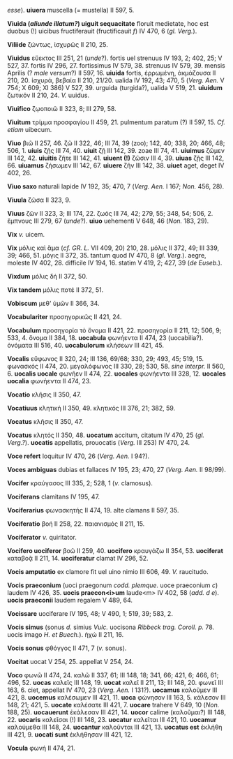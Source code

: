 *esse*). **uiuera** muscella (= mustella) II 597, 5.

**Viuida (*aliunde illatum?*) uiguit sequacitate** floruit
medietate, hoc est duobus (!) uicibus fructiferauit (fructificauit *f*)
IV 470, 6 (*gl. Verg.*).

**Viliide** ζώντως, ἰσχυρῶς II 210, 25.

**Viuidus** εὔεκτος III 251, 21 (*unde*?). fortis uel strenuus IV 193,
2; 402, 25; V 527, 37. fortis IV 296, 27. fortissimus IV 579, 38.
strenuus IV 579, 39. mensis Aprilis (? *male versum*?) II 597, 16.
**uiuida** fortis, ἐρρωμένη, ἀκμάζουσα II 210, 20. ἰσχυρά, βεβαία II
210, 21/20. ualida IV 192, 43; 470, 5 (*Verg. Aen.* V 754; X 609; XI
386) V 527, 39. urguida (turgida?), ualida V 519, 21. **uiuidum**
ζωτικόν II 210, 24. *V.* uuidus.

**Viuifico** ζῳοποιῶ II 323, 8; III 279, 58.

**Viuitum** τρίμμα προσφαγίου II 459, 21. pulmentum paratum (?) II 597,
15. *Cf. etiam* uibecum.

**Viuo** βιῶ II 257, 46. ζῶ II 322, 46; III 74, 39 (zoo); 142, 40; 338,
20; 466, 48; 506, 1. **uiuis** ζῇς III 74, 40. **uiuit** ζῇ III 142, 39.
zoae III 74, 41. **uiuimus** ζῶμεν III 142, 42. **uiuitis** ζῆτε III
142, 41. **uiuent (!)** ζῶσιν III 4, 39. **uiuas** ζῇς III 142, 66.
**uiuamus** ζήσωμεν III 142, 67. **uiuere** ζῆν III 142, 38. **uiuet**
aget, deget IV 402, 26.

**Viuo saxo** naturali lapide IV 192, 35; 470, 7 (*Verg. Aen.* I 167;
*Non.* 456, 28).

**Viuula** ζῶσα II 323, 9.

**Viuus** ζῶν II 323, 3; III 174, 22. ζωός III 74, 42; 279, 55; 348, 54;
506, 2. ἔμπνους III 279, 67 (*unde*?). **uiuo** uehementi V 648, 46
(*Non.* 183, 29).

**Vix** *v.* uicem.

**Vix** μόλις καὶ ἅμα (*cf. GR. L.* VII 409, 20) 210, 28. μόλις II 372,
49; III 339, 39; 466, 51. μόγις II 372, 35. tantum quod IV 470, 8 (*gl.*
*Verg.*). aegre, moleste IV 402, 28. difficile IV 194, 16. statim V 419,
2; 427, 39 (*de Euseb.*).

**Vixdum** μόλις δή II 372, 50.

**Vix tandem** μόλις ποτέ II 372, 51.

**Vobiscum** μεθ' ὑμῶν II 366, 34.

**Vocabulariter** προσηγορικῶς II 421, 24.

**Vocabulum** προσηγορία τὸ ὄνομα II 421, 22. προσηγορία II 211, 12;
506, 9; 533, 4. ὄνομα II 384, 18. **uocabula** φωνήεντα II 474, 23
(uocabilia?). ὀνόματα III 516, 40. **uocabulorum** κλήσεων III 421, 45.

**Vocalis** εὔφωνος II 320, 24; III 136, 69/68; 330, 29; 493, 45; 519,
15. φωνασκός II 474, 20. μεγαλόφωνος III 330, 28; 530, 58. *sine
interpr.* II 560, 6. **uocalis uocale** φωνῆεν II 474, 22. **uocales**
φωνήεντα III 328, 12. **uocales uocalia** φωνήεντα II 474, 23.

**Vocatio** κλῆσις II 350, 47.

**Vocatiuus** κλητική II 350, 49. κλητικός III 376, 21; 382, 59.

**Vocatus** κλῆσις II 350, 47.

**Vocatus** κλητός II 350, 48. **uocatum** accitum, citatum IV 470, 25
(*gl. Verg.?*). **uocatis** appellatis, prouocatis (*Verg.* III 253) IV
470, 24.

**Voce refert** loquitur IV 470, 26 (*Verg. Aen.* I 94?).

**Voces ambiguas** dubias et fallaces IV 195, 23; 470, 27 (*Verg.*
*Aen.* II 98/99).

**Vocifer** κραύγασος III 335, 2; 528, 1 (*v.* clamosus).

**Vociferans** clamitans IV 195, 47.

**Vociferarius** φωνασκητής II 474, 19. alte clamans II 597, 35.

**Vociferatio** βοή II 258, 22. παιανισμός II 211, 15.

**Vociferator** *v.* quiritator.

**Vocifero uociferor** βοῶ II 259, 40. **uocifero** κραυγάζω II 354, 53.
**uociferat** καταβοᾷ II 211, 14. **uociferatur** clamat IV 296, 52.

**Vocis amputatio** ex clamore fit uel uino nimio III 606, 49. *V.*
raucitudo.

**Vocis praeconium** (uoci praegonum *codd. plemque.* uoce praeconium
*c*) laudem IV 426, 35. **uocis praecon\<i\>um** laude\<m\> IV 402, 58
(*add. d e*). **uocis praeconii** laudem regalem V 489, 64.

**Vocissare** uociferare IV 195, 48; V 490, 1; 519, 39; 583, 2.

**Vocis simus** (sonus *d.* simius *Vulc.* uocisona *Ribbeck trag.
Coroll. p.* 78. uocis imago *H. et Buech.*). ἠχώ II 211, 16.

**Vocis sonus** φθόγγος II 471, 7 (*v.* sonus).

**Vocitat** uocat V 254, 25. appellat V 254, 24.

**Voco** φωνῶ II 474, 24. καλῶ II 337, 61; III 148, 18; 341, 66; 421, 6;
466, 61; 496, 52. **uocas** καλεῖς III 148, 19. **uocat** καλεῖ II 211,
13; III 148, 20. φωνεῖ III 163, 6. ciet, appellat IV 470, 23 (*Verg.*
*Aen.* I 131?). **uocamus** καλοῦμεν III 421, 8. **uocemus** καλέσωμεν
III 421, 11. **uoca** φώνησον III 163, 5. κάλεσον III 148, 21; 421, 5.
**uocate** καλέσατε III 421, 7. **uocare** trahere V 649, 10 (*Non.*
188, 25). **uocauerunt** ἐκάλεσαν III 421, 14. **uocor** calime
(καλοῦμαι?) III 148, 22. **uocaris** καλεῖσαι (!) III 148, 23.
**uocatur** καλεῖται III 421, 10. **uocamur** καλούμεθα III 148, 24.
**uocantur** καλοῦνται III 421, 13. **uocatus est** ἐκλήθη III 421, 9.
**uocati sunt** ἐκλήθησαν III 421, 12.

**Vocula** φωνή II 474, 21.
